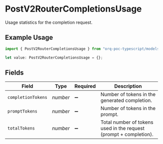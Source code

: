 # PostV2RouterCompletionsUsage

Usage statistics for the completion request.

## Example Usage

```typescript
import { PostV2RouterCompletionsUsage } from "orq-poc-typescript/models/operations";

let value: PostV2RouterCompletionsUsage = {};
```

## Fields

| Field                                                             | Type                                                              | Required                                                          | Description                                                       |
| ----------------------------------------------------------------- | ----------------------------------------------------------------- | ----------------------------------------------------------------- | ----------------------------------------------------------------- |
| `completionTokens`                                                | *number*                                                          | :heavy_minus_sign:                                                | Number of tokens in the generated completion.                     |
| `promptTokens`                                                    | *number*                                                          | :heavy_minus_sign:                                                | Number of tokens in the prompt.                                   |
| `totalTokens`                                                     | *number*                                                          | :heavy_minus_sign:                                                | Total number of tokens used in the request (prompt + completion). |
